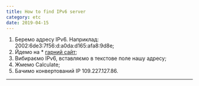 ```yaml
---
title: How to find IPv6 server
category: etc
date: 2019-04-15
---
```


1. Беремо адресу IPv6. Наприклад: 2002:6de3:7f56:d:a0da:d165:afa8:9d8e;
2. Йдемо на * <a href="http://www.gestioip.net/cgi-bin/subnet_calculator.cgi">гарний сайт</a>;
3. Вибираємо IPv6, вставляємо в текстове поле нашу адресу;
4. Жмемо Calculate;
5. Бачимо конвертований IP 109.227.127.86.

-----